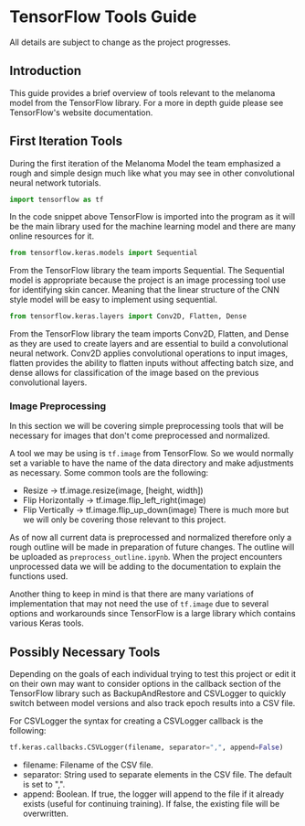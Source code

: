 # TensorFlow Tools Guide
All details are subject to change as the project progresses.

## Introduction
This guide provides a brief overview of tools relevant to the melanoma model from the TensorFlow library. For a more in depth guide please see TensorFlow's website documentation.

## First Iteration Tools 
During the first iteration of the Melanoma Model the team emphasized a rough and simple design much like what you may see in other convolutional neural network tutorials. 

```Python
import tensorflow as tf 
```
In the code snippet above TensorFlow is imported into the program as it will be the main library used for the machine learning model and there are many online resources for it. 

```Python
from tensorflow.keras.models import Sequential
```
From the TensorFlow library the team imports Sequential. The Sequential model is appropriate because the project is an image processing tool use for identifying skin cancer. Meaning that the linear structure of the CNN style model will be easy to implement using sequential.

```Python
from tensorflow.keras.layers import Conv2D, Flatten, Dense
```
From the TensorFlow library the team imports Conv2D, Flatten, and Dense as they are used to create layers and are essential to build a convolutional neural network. Conv2D applies convolutional operations to input images, flatten provides the ability to flatten inputs without affecting batch size, and dense allows for classification of the image based on the previous convolutional layers.

### Image Preprocessing
In this section we will be covering simple preprocessing tools that will be necessary for images that don't come preprocessed and normalized. 

A tool we may be using is `tf.image` from TensorFlow. So we would normally set a variable to have the name of the data directory and make adjustments as necessary. Some common tools are the following:
* Resize -> tf.image.resize(image, [height, width])
* Flip Horizontally -> tf.image.flip_left_right(image)
* Flip Vertically -> tf.image.flip_up_down(image)
There is much more but we will only be covering those relevant to this project. 

As of now all current data is preprocessed and normalized therefore only a rough outline will be made in preparation of future changes. The outline will be uploaded as `preprocess_outline.ipynb`. When the project encounters unprocessed data we will be adding to the documentation to explain the functions used.

Another thing to keep in mind is that there are many variations of implementation that may not need the use of `tf.image` due to several options and workarounds since TensorFlow is a large library which contains various Keras tools.

## Possibly Necessary Tools 
Depending on the goals of each individual trying to test this project or edit it on their own may want to consider options in the callback section of the TensorFlow library such as BackupAndRestore and CSVLogger to quickly switch between model versions and also track epoch results into a CSV file. 

For CSVLogger the syntax for creating a CSVLogger callback is the following:
```Python
tf.keras.callbacks.CSVLogger(filename, separator=",", append=False)
```
- filename: Filename of the CSV file.
- separator: String used to separate elements in the CSV file. The default is set to ",".
- append: Boolean. If true, the logger will append to the file if it already exists (useful for continuing training). If false, the existing file will be overwritten.

